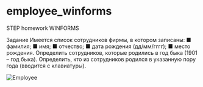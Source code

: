 # employee_winforms
STEP homework WINFORMS

Задание
 Имеется список сотрудников фирмы, в котором записаны:
■ фамилия;
■ имя;
■ отчество;
■ дата рождения (дд/мм/гггг);
■ место рождения.
Определить сотрудников, которые родились в год быка (1901 –
год быка). Определить, кто из сотрудников родился в указанную
пору года (вводится с клавиатуры).

![Employee](https://user-images.githubusercontent.com/53310896/114656684-2f56b980-9cf7-11eb-8753-8e1e60baf688.jpg)
